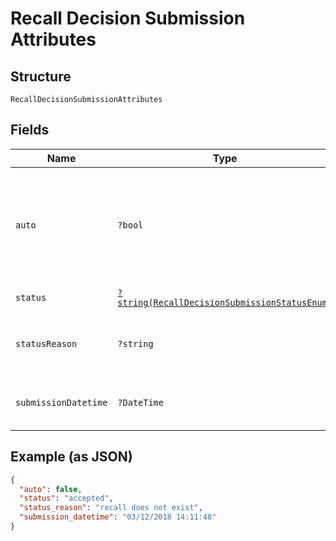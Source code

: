 
# Recall Decision Submission Attributes

## Structure

`RecallDecisionSubmissionAttributes`

## Fields

| Name | Type | Tags | Description | Getter | Setter |
|  --- | --- | --- | --- | --- | --- |
| `auto` | `?bool` | Optional | Indicates if the submission was created automatically by the system (`true`) or manually (`false`).<br>**Default**: `false` | getAuto(): ?bool | setAuto(?bool auto): void |
| `status` | [`?string(RecallDecisionSubmissionStatusEnum)`](../../doc/models/recall-decision-submission-status-enum.md) | Optional | [Status](http://draft-api-docs.form3.tech/api.html#enumerations-payment-status-codes-payment-submission-status) of the submission | getStatus(): ?string | setStatus(?string status): void |
| `statusReason` | `?string` | Optional | Reason for submission failure if status is `delivery_failed` | getStatusReason(): ?string | setStatusReason(?string statusReason): void |
| `submissionDatetime` | `?DateTime` | Optional | Date and time of the submission | getSubmissionDatetime(): ?\DateTime | setSubmissionDatetime(?\DateTime submissionDatetime): void |

## Example (as JSON)

```json
{
  "auto": false,
  "status": "accepted",
  "status_reason": "recall does not exist",
  "submission_datetime": "03/12/2018 14:11:48"
}
```

